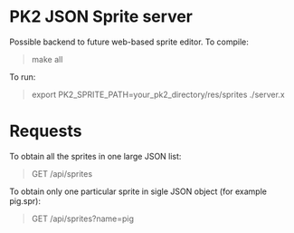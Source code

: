# PK2 JSON Sprite server
Possible backend to future web-based sprite editor.
To compile:
> make all

To run:
> export PK2_SPRITE_PATH=your_pk2_directory/res/sprites
> ./server.x

# Requests
To obtain all the sprites in one large JSON list:
> GET /api/sprites

To obtain only one particular sprite in sigle JSON object (for example pig.spr):
> GET /api/sprites?name=pig
